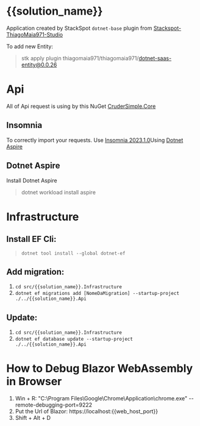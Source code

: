 # {{solution_name}}

Application created by StackSpot ```dotnet-base``` plugin from [Stackspot-ThiagoMaia971-Studio](https://github.com/thiagomaia971/Stackspot-ThiagoMaia971-Studio)

To add new Entity:
> stk apply plugin thiagomaia971/thiagomaia971/dotnet-saas-entity@0.0.26

# Api
All of Api request is using by this NuGet [CruderSimple.Core](https://github.com/thiagomaia971/CruderSimple)

## Insomnia
To correctly import your requests. Use [Insomnia 2023.1.0](https://github.com/Kong/insomnia/releases/tag/core%402023.1.0)Using [Dotnet Aspire](https://learn.microsoft.com/en-us/dotnet/aspire/setup-tooling?tabs=dotnet-cli)

## Dotnet Aspire
Install Dotnet Aspire
> dotnet workload install aspire

# Infrastructure

## Install EF Cli:
> ```dotnet tool install --global dotnet-ef```

## Add migration:
1. ```cd src/{{solution_name}}.Infrastructure```
2. ```dotnet ef migrations add [NomeDaMigration] --startup-project ./../{{solution_name}}.Api```

## Update:
1. ```cd src/{{solution_name}}.Infrastructure```
2. ```dotnet ef database update --startup-project ./../{{solution_name}}.Api```


# How to Debug Blazor WebAssembly in Browser
1. Win + R: "C:\Program Files\Google\Chrome\Application\chrome.exe" --remote-debugging-port=9222
2. Put the Url of Blazor: https://localhost:{{web_host_port}}
3. Shift + Alt + D